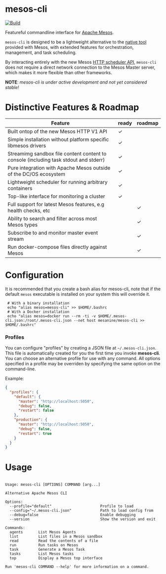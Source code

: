 # mesos-cli
[![Build](https://img.shields.io/circleci/project/github/mesanine/mesos-cli.svg)](https://circleci.com/gh/mesanine/mesos-cli)

Featureful commandline interface for [Apache Mesos](http://mesos.apache.com).

`mesos-cli` is designed to be a lightweight alternative to the [native tool](https://github.com/apache/mesos/tree/master/src/cli) provided with Mesos, with extended features for orchestration, management, and task scheduling.

By interacting entirely with the new Mesos [HTTP scheduler API](http://mesos.apache.org/documentation/latest/scheduler-http-api/), `mesos-cli` does not require a direct network connection to the Mesos Master server, which makes it more flexible than other frameworks.

**NOTE**: *mesos-cli is under active development and not yet considered stable!*

# Distinctive Features & Roadmap

| Feature                                                                             |ready|roadmap|
|-------------------------------------------------------------------------------------|-----|-------|
| Built ontop of the new Mesos HTTP V1 API                                            |✓    |       |
| Simple installation without platform specific libmesos drivers                      |✓    |       |
| Streamimg sandbox file content content to console (including task stdout and stderr)|✓    |       |
| Pure integration with Apache Mesos outside of the DC/OS ecosystem                   |✓    |       |
| Lightweight scheduler for running arbitrary containers                              |✓    |       |
| Top-like interface for monitoring a cluster                                         |✓    |       |
| Full support for latest Mesos features, e.g health checks, etc                      |     |✓      |
| Ability to search and filter across most Mesos types                                |     |✓      |
| Subscribe to and monitor master event stream                                        |     |✓      |
| Run docker-compose files directly against Mesos                                     |     |✓      |

# Configuration

It is recommended that you create a bash alias for mesos-cli, note that if the default `mesos` executable is installed on your system this will override it.

     # With a binary installation
     echo "alias mesos=mesos-cli" >> $HOME/.bashrc
     # With a Docker installation
     echo "alias mesos=docker run --rm -ti -v $HOME/.mesos-cli.json:/root/.mesos-cli.json --net host mesanine/mesos-cli >> $HOME/.bashrc"

### Profiles
You can configure "profiles" by creating a JSON file at `~/.mesos-cli.json`. This file is automatically created for you the first time you invoke **mesos-cli**. You can choose an alternative profile for use with any command. All options specified in a profile may be overriden by specifying the same option on the command-line.

Example:

```json
{
  "profiles": {
    "default": {
      "master": "http://localhost:5050",
      "debug": false,
      "restart": false
    },
    "production": {
      "master": "http://localhost:5050",
      "debug": false,
      "restart": true
    }
  }
}
```

# Usage

```

Usage: mesos-cli [OPTIONS] COMMAND [arg...]

Alternative Apache Mesos CLI

Options:
  --profile="default"                      Profile to load
  --config="~/.mesos-cli.json"             Path to load config from
  --debug=false                            Enable debugging
  --version                                Show the version and exit

Commands:
  agents       List Mesos Agents
  list         List files in a Mesos sandbox
  read         Read the contents of a file
  run          Run tasks on Mesos
  task         Generate a Mesos Task
  tasks        List Mesos tasks
  top          Display a Mesos top interface

Run 'mesos-cli COMMAND --help' for more information on a command.
```
